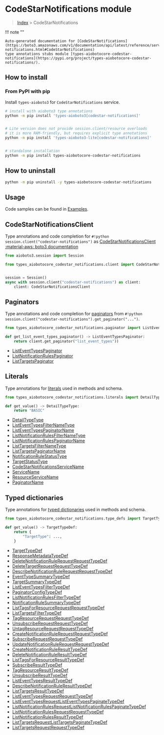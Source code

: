 # CodeStarNotifications module

> [Index](../README.md) > CodeStarNotifications


!!! note ""

    Auto-generated documentation for [CodeStarNotifications](https://boto3.amazonaws.com/v1/documentation/api/latest/reference/services/codestar-notifications.html#CodeStarNotifications)
    type annotations stubs module [types-aiobotocore-codestar-notifications](https://pypi.org/project/types-aiobotocore-codestar-notifications/).

## How to install



### From PyPI with pip

Install `types-aioboto3` for `CodeStarNotifications` service.

```bash
# install with aioboto3 type annotations
python -m pip install 'types-aioboto3[codestar-notifications]'


# Lite version does not provide session.client/resource overloads
# it is more RAM-friendly, but requires explicit type annotations
python -m pip install 'types-aioboto3-lite[codestar-notifications]'


# standalone installation
python -m pip install types-aiobotocore-codestar-notifications
```



## How to uninstall

```bash
python -m pip uninstall -y types-aiobotocore-codestar-notifications
```

## Usage

Code samples can be found in [Examples](./usage.md).

## CodeStarNotificationsClient

Type annotations and code completion for  `#!python session.client("codestar-notifications")` as [CodeStarNotificationsClient](./client.md)
[:material-aws: boto3 documentation](https://boto3.amazonaws.com/v1/documentation/api/latest/reference/services/codestar-notifications.html#CodeStarNotifications.Client)

```python title="Usage example"
from aioboto3.session import Session

from types_aiobotocore_codestar_notifications.client import CodeStarNotificationsClient


session = Session()
async with session.client("codestar-notifications") as client:
    client: CodeStarNotificationsClient
```


## Paginators

Type annotations and code completion for
[paginators](./paginators.md)
from `#!python session.client("codestar-notifications").get_paginator("...")`.

```python title="Usage example"
from types_aiobotocore_codestar_notifications.paginator import ListEventTypesPaginator

def get_list_event_types_paginator() -> ListEventTypesPaginator:
    return client.get_paginator("list_event_types"))
```

- [ListEventTypesPaginator](./paginators.md#listeventtypespaginator)
- [ListNotificationRulesPaginator](./paginators.md#listnotificationrulespaginator)
- [ListTargetsPaginator](./paginators.md#listtargetspaginator)








## Literals

Type annotations for [literals](./literals.md) used in methods and schema.

```python title="Usage example"
from types_aiobotocore_codestar_notifications.literals import DetailTypeType

def get_value() -> DetailTypeType:
    return "BASIC"
```

- [DetailTypeType](./literals.md#detailtypetype)
- [ListEventTypesFilterNameType](./literals.md#listeventtypesfilternametype)
- [ListEventTypesPaginatorName](./literals.md#listeventtypespaginatorname)
- [ListNotificationRulesFilterNameType](./literals.md#listnotificationrulesfilternametype)
- [ListNotificationRulesPaginatorName](./literals.md#listnotificationrulespaginatorname)
- [ListTargetsFilterNameType](./literals.md#listtargetsfilternametype)
- [ListTargetsPaginatorName](./literals.md#listtargetspaginatorname)
- [NotificationRuleStatusType](./literals.md#notificationrulestatustype)
- [TargetStatusType](./literals.md#targetstatustype)
- [CodeStarNotificationsServiceName](./literals.md#codestarnotificationsservicename)
- [ServiceName](./literals.md#servicename)
- [ResourceServiceName](./literals.md#resourceservicename)
- [PaginatorName](./literals.md#paginatorname)




## Typed dictionaries

Type annotations for [typed dictionaries](./type_defs.md) used in methods and schema.

```python title="Usage example"
from types_aiobotocore_codestar_notifications.type_defs import TargetTypeDef

def get_value() -> TargetTypeDef:
    return {
        "TargetType": ...,
    }
```

- [TargetTypeDef](./type_defs.md#targettypedef)
- [ResponseMetadataTypeDef](./type_defs.md#responsemetadatatypedef)
- [DeleteNotificationRuleRequestRequestTypeDef](./type_defs.md#deletenotificationrulerequestrequesttypedef)
- [DeleteTargetRequestRequestTypeDef](./type_defs.md#deletetargetrequestrequesttypedef)
- [DescribeNotificationRuleRequestRequestTypeDef](./type_defs.md#describenotificationrulerequestrequesttypedef)
- [EventTypeSummaryTypeDef](./type_defs.md#eventtypesummarytypedef)
- [TargetSummaryTypeDef](./type_defs.md#targetsummarytypedef)
- [ListEventTypesFilterTypeDef](./type_defs.md#listeventtypesfiltertypedef)
- [PaginatorConfigTypeDef](./type_defs.md#paginatorconfigtypedef)
- [ListNotificationRulesFilterTypeDef](./type_defs.md#listnotificationrulesfiltertypedef)
- [NotificationRuleSummaryTypeDef](./type_defs.md#notificationrulesummarytypedef)
- [ListTagsForResourceRequestRequestTypeDef](./type_defs.md#listtagsforresourcerequestrequesttypedef)
- [ListTargetsFilterTypeDef](./type_defs.md#listtargetsfiltertypedef)
- [TagResourceRequestRequestTypeDef](./type_defs.md#tagresourcerequestrequesttypedef)
- [UnsubscribeRequestRequestTypeDef](./type_defs.md#unsubscriberequestrequesttypedef)
- [UntagResourceRequestRequestTypeDef](./type_defs.md#untagresourcerequestrequesttypedef)
- [CreateNotificationRuleRequestRequestTypeDef](./type_defs.md#createnotificationrulerequestrequesttypedef)
- [SubscribeRequestRequestTypeDef](./type_defs.md#subscriberequestrequesttypedef)
- [UpdateNotificationRuleRequestRequestTypeDef](./type_defs.md#updatenotificationrulerequestrequesttypedef)
- [CreateNotificationRuleResultTypeDef](./type_defs.md#createnotificationruleresulttypedef)
- [DeleteNotificationRuleResultTypeDef](./type_defs.md#deletenotificationruleresulttypedef)
- [ListTagsForResourceResultTypeDef](./type_defs.md#listtagsforresourceresulttypedef)
- [SubscribeResultTypeDef](./type_defs.md#subscriberesulttypedef)
- [TagResourceResultTypeDef](./type_defs.md#tagresourceresulttypedef)
- [UnsubscribeResultTypeDef](./type_defs.md#unsubscriberesulttypedef)
- [ListEventTypesResultTypeDef](./type_defs.md#listeventtypesresulttypedef)
- [DescribeNotificationRuleResultTypeDef](./type_defs.md#describenotificationruleresulttypedef)
- [ListTargetsResultTypeDef](./type_defs.md#listtargetsresulttypedef)
- [ListEventTypesRequestRequestTypeDef](./type_defs.md#listeventtypesrequestrequesttypedef)
- [ListEventTypesRequestListEventTypesPaginateTypeDef](./type_defs.md#listeventtypesrequestlisteventtypespaginatetypedef)
- [ListNotificationRulesRequestListNotificationRulesPaginateTypeDef](./type_defs.md#listnotificationrulesrequestlistnotificationrulespaginatetypedef)
- [ListNotificationRulesRequestRequestTypeDef](./type_defs.md#listnotificationrulesrequestrequesttypedef)
- [ListNotificationRulesResultTypeDef](./type_defs.md#listnotificationrulesresulttypedef)
- [ListTargetsRequestListTargetsPaginateTypeDef](./type_defs.md#listtargetsrequestlisttargetspaginatetypedef)
- [ListTargetsRequestRequestTypeDef](./type_defs.md#listtargetsrequestrequesttypedef)

